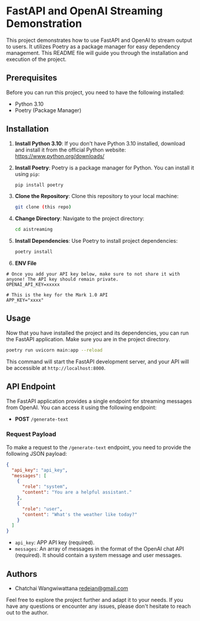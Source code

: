 # FastAPI and OpenAI Streaming Demonstration

This project demonstrates how to use FastAPI and OpenAI to stream output to users. It utilizes Poetry as a package manager for easy dependency management. This README file will guide you through the installation and execution of the project.

## Prerequisites

Before you can run this project, you need to have the following installed:

- Python 3.10
- Poetry (Package Manager)

## Installation

1. **Install Python 3.10**: If you don't have Python 3.10 installed, download and install it from the official Python website: https://www.python.org/downloads/

2. **Install Poetry**: Poetry is a package manager for Python. You can install it using `pip`:

   ```bash
   pip install poetry
   ```

3. **Clone the Repository**: Clone this repository to your local machine:

   ```bash
   git clone (this repo)
   ```

4. **Change Directory**: Navigate to the project directory:

   ```bash
   cd aistreaming
   ```

5. **Install Dependencies**: Use Poetry to install project dependencies:

   ```bash
   poetry install
   ```

6. **ENV File**

```
# Once you add your API key below, make sure to not share it with anyone! The API key should remain private.
OPENAI_API_KEY=xxxxx

# This is the key for the Mark 1.0 API
APP_KEY="xxxx"
```

## Usage

Now that you have installed the project and its dependencies, you can run the FastAPI application. Make sure you are in the project directory.

```bash
poetry run uvicorn main:app --reload
```

This command will start the FastAPI development server, and your API will be accessible at `http://localhost:8000`.

## API Endpoint

The FastAPI application provides a single endpoint for streaming messages from OpenAI. You can access it using the following endpoint:

- **POST** `/generate-text`

### Request Payload

To make a request to the `/generate-text` endpoint, you need to provide the following JSON payload:

```json
{
  "api_key": "api_key",
  "messages": [
    {
      "role": "system",
      "content": "You are a helpful assistant."
    },
    {
      "role": "user",
      "content": "What's the weather like today?"
    }
  ]
}
```

- `api_key`: APP API key (required).
- `messages`: An array of messages in the format of the OpenAI chat API (required). It should contain a system message and user messages.

## Authors

- Chatchai Wangwiwattana <redeian@gmail.com>

Feel free to explore the project further and adapt it to your needs. If you have any questions or encounter any issues, please don't hesitate to reach out to the author.

